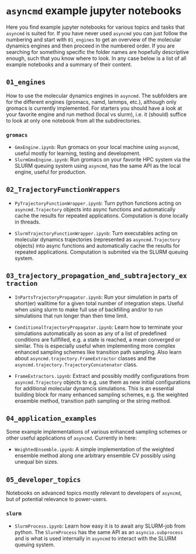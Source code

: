 # `asyncmd` example jupyter notebooks

Here you find example jupyter notebooks for various topics and tasks that `asyncmd` is suited for. If you have never used `asyncmd` you can just follow the numbering and start with `01_engines` to get an overview of the molecular dynamics engines and then proceed in the numbered order. If you are searching for something specific the folder names are hopefully descriptive enough, such that you know where to look. In any case below is a list of all example notebooks and a summary of their content.

## `01_engines`

How to use the molecular dynamics engines in `asyncmd`. The subfolders are for the different engines (gromacs, namd, lammps, etc.), although only gromacs is currently implemented. For starters you should have a look at your favorite engine and run method (local vs slurm), i.e. it (should) suffice to look at only one notebook from all the subdirectories.

### `gromacs`

- `GmxEngine.ipynb`: Run gromacs on your local machine using `asyncmd`, useful mostly for learning, testing and development.
- `SlurmGmxEngine.ipynb`: Run gromacs on your favorite HPC system via the SLURM queuing system using `asyncmd`, has the same API as the local engine, useful for production.

## `02_TrajectoryFunctionWrappers`

- `PyTrajectoryFunctionWrapper.ipynb`: Turn python functions acting on `asyncmd.Trajectory` objects into async functions and automatically cache the results for repeated applications. Computation is done locally in threads.

- `SlurmTrajectoryFunctionWrapper.ipynb`: Turn executables acting on molecular dynamics trajectories (represented as `asyncmd.Trajectory` objects) into async functions and automatically cache the results for repeated applications. Computation is submited via the SLURM queuing system.

## `03_trajectory_propagation_and_subtrajectory_extraction`

- `InPartsTrajectoryPropagator.ipynb`: Run your simulation in parts of short(er) walltime for a given total number of integration steps. Useful when using slurm to make full use of backfilling and/or to run simulations that run longer than then time limit.

- `ConditionalTrajectoryPropagator.ipynb`: Learn how to terminate your simulations automatically as soon as any of a list of predefined conditions are fullfilled, e.g. a state is reached, a mean converged or similar. This is especially useful when implementing more complex enhanced sampling schemes like transition path sampling. Also learn about `asyncmd.trajectory.FrameExtractor` classes and the `asyncmd.trajectory.TrajectoryConcatenator` class.

- `FrameExtractors.ipynb`: Extract and possibly modify configurations from `asyncmd.Trajectory` objects to e.g. use them as new initial configurations for additional molecular dynamcis simulations. This is an essential building block for many enhanced sampling schemes, e.g. the weighted ensemble method, transition path sampling or the string method.

## `04_application_examples`

Some example implementations of various enhanced sampling schemes or other useful applications of `asyncmd`. Currently in here:

- `WeightedEnsemble.ipynb`: A simple implementation of the weighted ensemble method along one arbitrary ensemble CV possibly using unequal bin sizes.

## `05_developer_topics`

Notebooks on advanced topics mostly relevant to developers of `asyncmd`, but of potential relevance to power-users.

### `slurm`

- `SlurmProcess.ipynb`: Learn how easy it is to await any SLURM-job from python. The `SlurmProcess` has the same API as an `asyncio.subprocess` and is what is used internally in `asyncmd` to interact with the SLURM queuing system.
